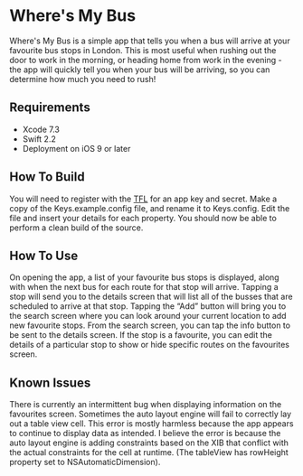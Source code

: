 Where's My Bus
==============

Where's My Bus is a simple app that tells you when a bus will arrive at your favourite bus stops in London. This is most useful when rushing out the door to work in the morning, or heading home from work in the evening - the app will quickly tell you when your bus will be arriving, so you can determine how much you need to rush!

## Requirements

- Xcode 7.3
- Swift 2.2
- Deployment on iOS 9 or later

## How To Build

You will need to register with the [TFL](https://api-portal.tfl.gov.uk/signup) for an app key and secret. Make a copy of the Keys.example.config file, and rename it to Keys.config. Edit the file and insert your details for each property. You should now be able to perform a clean build of the source.

## How To Use

On opening the app, a list of your favourite bus stops is displayed, along with when the next bus for each route for that stop will arrive. Tapping a stop will send you to the details screen that will list all of the busses that are scheduled to arrive at that stop. Tapping the “Add” button will bring you to the search screen where you can look around your current location to add new favourite stops. From the search screen, you can tap the info button to be sent to the details screen. If the stop is a favourite, you can edit the details of a particular stop to show or hide specific routes on the favourites screen.

## Known Issues

There is currently an intermittent bug when displaying information on the favourites screen. Sometimes the auto layout engine will fail to correctly lay out a table view cell. This error is mostly harmless because the app appears to continue to display data as intended. I believe the error is because the auto layout engine is adding constraints based on the XIB that conflict with the actual constraints for the cell at runtime. (The tableView has rowHeight property set to NSAutomaticDimension).